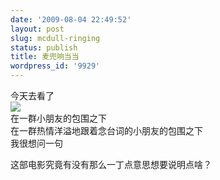 ```yaml
---
date: '2009-08-04 22:49:52'
layout: post
slug: mcdull-ringing
status: publish
title: 麦兜响当当
wordpress_id: '9929'
---
```


今天去看了  
[![](https://lh6faa.bay.livefilestore.com/y1mWjZjlFSU1GpMkGLmiabniSufhPSQyaCAsymSItKLkXO5kI2orSvMDK8eQYb5ASmzYNr2O1U0jxbmk00ODL3YL-Y-k7toFhy1c-oaVIyJSsNOumMAMONukL5bz6FRb16RPg5-L3oy3iCP5da8JB0AnA/maidou.jpg)](https://lh6faa.bay.livefilestore.com/y1mWjZjlFSU1GpMkGLmiabniSufhPSQyaCAsymSItKLkXO5kI2orSvMDK8eQYb5ASmzYNr2O1U0jxbmk00ODL3YL-Y-k7toFhy1c-oaVIyJSsNOumMAMONukL5bz6FRb16RPg5-L3oy3iCP5da8JB0AnA/maidou.jpg)  
在一群小朋友的包围之下  
在一群热情洋溢地跟着念台词的小朋友的包围之下  
我很想问一句  
  
这部电影究竟有没有那么一丁点意思想要说明点啥？  

